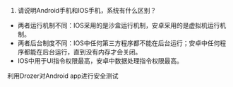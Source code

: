 1. 请说明Android手机和IOS手机，系统有什么区别？
  - 两者运行机制不同：IOS采用的是沙盒运行机制，安卓采用的是虚拟机运行机制。
  - 两者后台制度不同：IOS中任何第三方程序都不能在后台运行；安卓中任何程序都能在后台运行，直到没有内存才会关闭。
  - IOS中用于UI指令权限最高，安卓中数据处理指令权限最高。
    
    
利用Drozer对Android app进行安全测试
